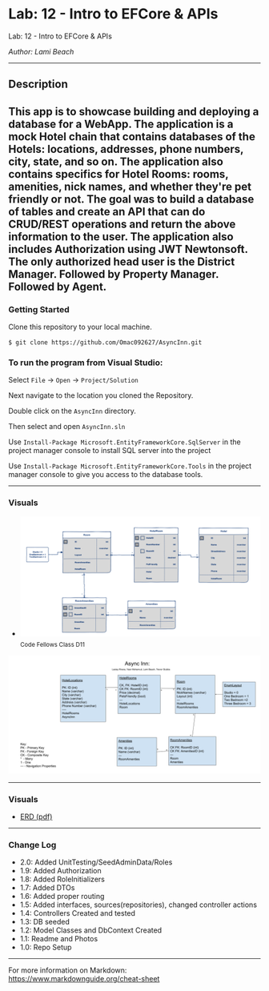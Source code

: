 # Lab: 12 - Intro to EFCore & APIs

Lab: 12 - Intro to EFCore & APIs

*Author: Lami Beach*

----

## Description
This app is to showcase building and deploying a database for a WebApp.
The application is a mock Hotel chain that contains databases of the Hotels: locations, addresses, phone numbers, city, state, and so on.
The application also contains specifics for Hotel Rooms: rooms, amenities, nick names, and whether they're pet friendly or not.
The goal was to build a database of tables and create an API that can do CRUD/REST operations and return the above information to the user.
The application also includes Authorization using JWT Newtonsoft. The only authorized head user is the District Manager. Followed by Property Manager. Followed by Agent.
---

### Getting Started
Clone this repository to your local machine.

```
$ git clone https://github.com/Omac092627/AsyncInn.git
```

### To run the program from Visual Studio:
Select ```File``` -> ```Open``` -> ```Project/Solution```

Next navigate to the location you cloned the Repository.

Double click on the ```AsyncInn``` directory.

Then select and open ```AsyncInn.sln```

Use `Install-Package Microsoft.EntityFrameworkCore.SqlServer` in the project manager console to install SQL server into the project

Use `Install-Package Microsoft.EntityFrameworkCore.Tools` in the project manager console to give you access to the database tools.

---

### Visuals
- ![ERD](/Assets/images/AsyncInn2Flow.png) <sub>Code Fellows Class D11</sub>



![ERD2](/Assets/images/[ERD]AsyncInn.png)

---


### Visuals
- [ERD (pdf)](Assets/AsyncInnERDExplained(1).pdf)


---

### Change Log
- 2.0: Added UnitTesting/SeedAdminData/Roles
- 1.9: Added Authorization
- 1.8: Added RoleInitializers
- 1.7: Added DTOs
- 1.6: Added proper routing
- 1.5: Added interfaces, sources(repositories), changed controller actions
- 1.4: Controllers Created and tested
- 1.3: DB seeded
- 1.2: Model Classes and DbContext Created
- 1.1: Readme and Photos
- 1.0: Repo Setup


------------------------------
For more information on Markdown: https://www.markdownguide.org/cheat-sheet